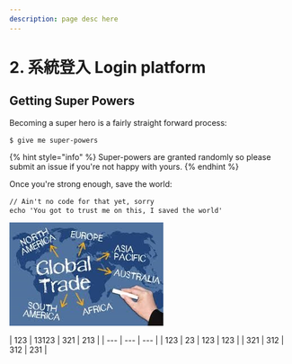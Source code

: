 ```yaml
---
description: page desc here
---
```


# 2. 系統登入 Login platform

## Getting Super Powers

Becoming a super hero is a fairly straight forward process:

```text
$ give me super-powers
```

{% hint style="info" %}
Super-powers are granted randomly so please submit an issue if you're not happy with yours.
{% endhint %}

Once you're strong enough, save the world:

```text
// Ain't no code for that yet, sorry
echo 'You got to trust me on this, I saved the world'
```

![](.gitbook/assets/trade.jpg)

| 123 | 13123 | 321 | 213 |
| --- | --- | --- |
| 123 | 23 | 123 | 123 |
| 321 | 312 | 312 | 231 |

